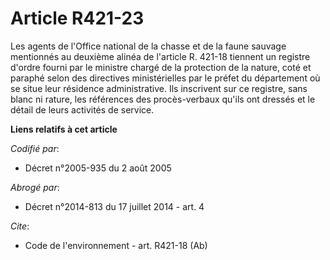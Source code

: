 # Article R421-23

Les agents de l'Office national de la chasse et de la faune sauvage mentionnés au deuxième alinéa de l'article R. 421-18
tiennent un registre d'ordre fourni par le ministre chargé de la protection de la nature, coté et paraphé selon des
directives ministérielles par le préfet du département où se situe leur résidence administrative. Ils inscrivent sur ce
registre, sans blanc ni rature, les références des procès-verbaux qu'ils ont dressés et le détail de leurs activités de
service.

**Liens relatifs à cet article**

_Codifié par_:

  - Décret n°2005-935 du 2 août 2005

_Abrogé par_:

  - Décret n°2014-813 du 17 juillet 2014 - art. 4

_Cite_:

  - Code de l'environnement - art. R421-18 (Ab)
